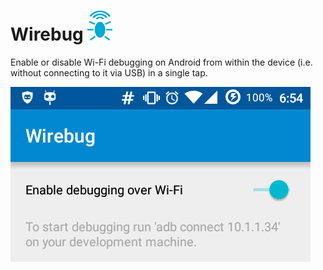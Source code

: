 Wirebug ![Logo](icon.png)
=========================

Enable or disable Wi-Fi debugging on Android from within the device (i.e.
without connecting to it via USB) in a single tap.

![Screenshot](screenshot.png)

